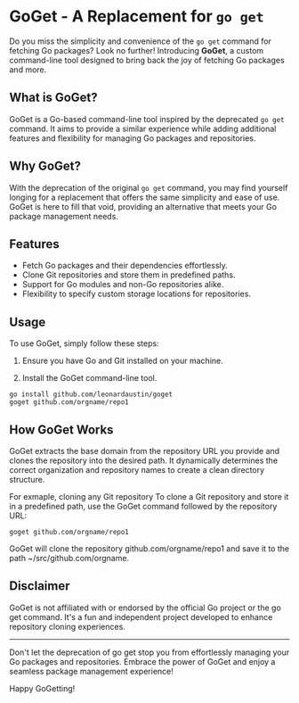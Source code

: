 # GoGet - A Replacement for `go get`

Do you miss the simplicity and convenience of the `go get` command for fetching Go packages? Look no further! Introducing **GoGet**, a custom command-line tool designed to bring back the joy of fetching Go packages and more.

## What is GoGet?

GoGet is a Go-based command-line tool inspired by the deprecated `go get` command. It aims to provide a similar experience while adding additional features and flexibility for managing Go packages and repositories.

## Why GoGet?

With the deprecation of the original `go get` command, you may find yourself longing for a replacement that offers the same simplicity and ease of use. GoGet is here to fill that void, providing an alternative that meets your Go package management needs.

## Features

- Fetch Go packages and their dependencies effortlessly.
- Clone Git repositories and store them in predefined paths.
- Support for Go modules and non-Go repositories alike.
- Flexibility to specify custom storage locations for repositories.

## Usage

To use GoGet, simply follow these steps:

1. Ensure you have Go and Git installed on your machine.

2. Install the GoGet command-line tool.

```shell
go install github.com/leonardaustin/goget
goget github.com/orgname/repo1
```


## How GoGet Works
GoGet extracts the base domain from the repository URL you provide and clones the repository into the desired path. It dynamically determines the correct organization and repository names to create a clean directory structure.

For exmaple, cloning any Git repository
To clone a Git repository and store it in a predefined path, use the GoGet command followed by the repository URL:

```shell
goget github.com/orgname/repo1
```

GoGet will clone the repository github.com/orgname/repo1 and save it to the path ~/src/github.com/orgname.

## Disclaimer
GoGet is not affiliated with or endorsed by the official Go project or the go get command. It's a fun and independent project developed to enhance repository cloning experiences.

---

Don't let the deprecation of go get stop you from effortlessly managing your Go packages and repositories. Embrace the power of GoGet and enjoy a seamless package management experience!

Happy GoGetting!
